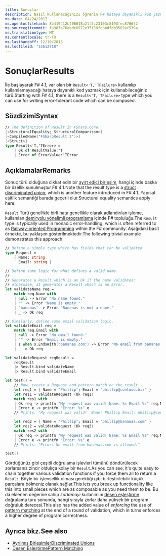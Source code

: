 ```yaml
---
title: Sonuçlar
description: Nasıl kullanacağınızı öğrenin F# hataya dayanıklı kod yazmanıza yardımcı olmak için 'Result' yazın.
ms.date: 04/24/2017
ms.openlocfilehash: 8b419412b406018a21f2c23103c8193fec8766f2
ms.sourcegitcommit: fa38fe76abdc8972e37138fcb4dfdb3502ac5394
ms.translationtype: MT
ms.contentlocale: tr-TR
ms.lasthandoff: 12/19/2018
ms.locfileid: "53612718"
---
```

# <a name="results"></a><span data-ttu-id="ac4d0-103">Sonuçlar</span><span class="sxs-lookup"><span data-stu-id="ac4d0-103">Results</span></span>

<span data-ttu-id="ac4d0-104">İle başlayarak F# 4.1, var olan bir `Result<'T,'TFailure>` kullanılıp kullanılamayacağı hataya dayanıklı kod yazmak için kullanabileceğiniz türü.</span><span class="sxs-lookup"><span data-stu-id="ac4d0-104">Starting with F# 4.1, there is a `Result<'T,'TFailure>` type which you can use for writing error-tolerant code which can be composed.</span></span>

## <a name="syntax"></a><span data-ttu-id="ac4d0-105">Sözdizimi</span><span class="sxs-lookup"><span data-stu-id="ac4d0-105">Syntax</span></span>

```fsharp
// The definition of Result in FSharp.Core
[<StructuralEquality; StructuralComparison>]
[<CompiledName("FSharpResult`2")>]
[<Struct>]
type Result<'T,'TError> = 
    | Ok of ResultValue:'T 
    | Error of ErrorValue:'TError
```

## <a name="remarks"></a><span data-ttu-id="ac4d0-106">Açıklamalar</span><span class="sxs-lookup"><span data-stu-id="ac4d0-106">Remarks</span></span>

<span data-ttu-id="ac4d0-107">Sonuç türü olduğuna dikkat edin bir [ayırt edici birleşim](discriminated-unions.md#struct-discriminated-unions), hangi içinde başka bir özellik sunulmuştur F# 4.1.</span><span class="sxs-lookup"><span data-stu-id="ac4d0-107">Note that the result type is a [struct discriminated union](discriminated-unions.md#struct-discriminated-unions), which is another feature introduced in F# 4.1.</span></span>  <span data-ttu-id="ac4d0-108">Yapısal eşitlik semantiği burada geçerli olur.</span><span class="sxs-lookup"><span data-stu-id="ac4d0-108">Structural equality semantics apply here.</span></span>

<span data-ttu-id="ac4d0-109">`Result` Türü genellikle birli hata genellikle olarak adlandırılan işleme, kullanılan [demiryolu yönelimli programlama](https://swlaschin.gitbooks.io/fsharpforfunandprofit/content/posts/recipe-part2.html) içinde F# topluluğu.</span><span class="sxs-lookup"><span data-stu-id="ac4d0-109">The `Result` type is typically used in monadic error-handling, which is often referred to as [Railway-oriented Programming](https://swlaschin.gitbooks.io/fsharpforfunandprofit/content/posts/recipe-part2.html) within the F# community.</span></span>  <span data-ttu-id="ac4d0-110">Aşağıdaki basit örnekte, bu yaklaşım gösterilmektedir.</span><span class="sxs-lookup"><span data-stu-id="ac4d0-110">The following trivial example demonstrates this approach.</span></span>

```fsharp
// Define a simple type which has fields that can be validated
type Request = 
    { Name: string
      Email: string }

// Define some logic for what defines a valid name.
//
// Generates a Result which is an Ok if the name validates;
// otherwise, it generates a Result which is an Error.
let validateName req =
    match req.Name with
    | null -> Error "No name found."
    | "" -> Error "Name is empty."
    | "bananas" -> Error "Bananas is not a name."
    | _ -> Ok req

// Similarly, define some email validation logic.
let validateEmail req =
    match req.Email with
    | null -> Error "No email found."
    | "" -> Error "Email is empty."
    | s when s.EndsWith("bananas.com") -> Error "No email from bananas.com is allowed."
    | _ -> Ok req

let validateRequest reqResult =
    reqResult 
    |> Result.bind validateName
    |> Result.bind validateEmail

let test() = 
    // Now, create a Request and pattern match on the result.
    let req1 = { Name = "Phillip"; Email = "phillip@contoso.biz" }
    let res1 = validateRequest (Ok req1)
    match res1 with
    | Ok req -> printfn "My request was valid! Name: %s Email %s" req.Name req.Email
    | Error e -> printfn "Error: %s" e
    // Prints: "My request was valid!  Name: Phillip Email: phillip@consoto.biz"

    let req2 = { Name = "Phillip"; Email = "phillip@bananas.com" }
    let res2 = validateRequest (Ok req2)
    match res2 with
    | Ok req -> printfn "My request was valid! Name: %s Email %s" req.Name req.Email
    | Error e -> printfn "Error: %s" e
    // Prints: "Error: No email from bananas.com is allowed."

test()
```

<span data-ttu-id="ac4d0-111">Gördüğünüz gibi çeşitli doğrulama işlevleri tümünü döndürülecek zorlarsanız zincir oldukça kolay bir `Result`.</span><span class="sxs-lookup"><span data-stu-id="ac4d0-111">As you can see, it's quite easy to chain together various validation functions if you force them all to return a `Result`.</span></span>  <span data-ttu-id="ac4d0-112">Böyle bir işlevsellik olması gerektiği gibi birleştirilebilir küçük parçalara bölmeniz olanak sağlar.</span><span class="sxs-lookup"><span data-stu-id="ac4d0-112">This lets you break up functionality like this into small pieces which are as composable as you need them to be.</span></span>  <span data-ttu-id="ac4d0-113">Bu da eklenen değerine sahip *zorlamayı* kullanımını [desen eşleştirme](pattern-matching.md) doğrulama turu sonunda, hangi sırayla zorlar daha yüksek bir program doğruluk derecesi.</span><span class="sxs-lookup"><span data-stu-id="ac4d0-113">This also has the added value of *enforcing* the use of [pattern matching](pattern-matching.md) at the end of a round of validation, which in turns enforces a higher degree of program correctness.</span></span>

## <a name="see-also"></a><span data-ttu-id="ac4d0-114">Ayrıca bkz.</span><span class="sxs-lookup"><span data-stu-id="ac4d0-114">See also</span></span>

- [<span data-ttu-id="ac4d0-115">Ayrılmış Birleşimler</span><span class="sxs-lookup"><span data-stu-id="ac4d0-115">Discriminated Unions</span></span>](discriminated-unions.md)
- [<span data-ttu-id="ac4d0-116">Desen Eşleştirme</span><span class="sxs-lookup"><span data-stu-id="ac4d0-116">Pattern Matching</span></span>](pattern-matching.md)